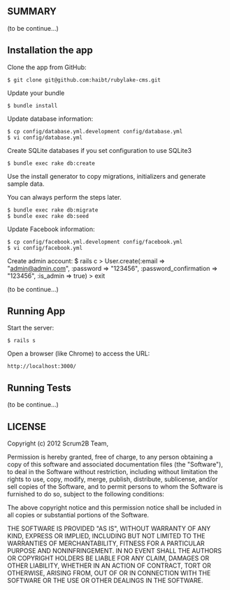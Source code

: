 
SUMMARY
-------

(to be continue...)


Installation the app
------------

Clone the app from GitHub: 
    
    $ git clone git@github.com:haibt/rubylake-cms.git

Update your bundle

    $ bundle install
    
Update database information:

    $ cp config/database.yml.development config/database.yml
    $ vi config/database.yml

Create SQLite databases if you set configuration to use SQLite3

    $ bundle exec rake db:create
    
Use the install generator to copy migrations, initializers and generate
sample data.

You can always perform the steps later.

    $ bundle exec rake db:migrate
    $ bundle exec rake db:seed

Update Facebook information:

    $ cp config/facebook.yml.development config/facebook.yml
    $ vi config/facebook.yml

Create admin account:
    $ rails c
    > User.create(:email => "admin@admin.com", :password => "123456", :password_confirmation => "123456", :is_admin => true)
    > exit
    

(to be continue...)


Running App
-------------

Start the server:
    
    $ rails s

Open a browser (like Chrome) to access the URL: 
    
    http://localhost:3000/


Running Tests
-------------

(to be continue...)


LICENSE
------------

Copyright (c) 2012 Scrum2B Team,

Permission is hereby granted, free of charge, to any person obtaining
a copy of this software and associated documentation files (the
"Software"), to deal in the Software without restriction, including
without limitation the rights to use, copy, modify, merge, publish,
distribute, sublicense, and/or sell copies of the Software, and to
permit persons to whom the Software is furnished to do so, subject to
the following conditions:

The above copyright notice and this permission notice shall be
included in all copies or substantial portions of the Software.

THE SOFTWARE IS PROVIDED "AS IS", WITHOUT WARRANTY OF ANY KIND,
EXPRESS OR IMPLIED, INCLUDING BUT NOT LIMITED TO THE WARRANTIES OF
MERCHANTABILITY, FITNESS FOR A PARTICULAR PURPOSE AND
NONINFRINGEMENT. IN NO EVENT SHALL THE AUTHORS OR COPYRIGHT HOLDERS BE
LIABLE FOR ANY CLAIM, DAMAGES OR OTHER LIABILITY, WHETHER IN AN ACTION
OF CONTRACT, TORT OR OTHERWISE, ARISING FROM, OUT OF OR IN CONNECTION
WITH THE SOFTWARE OR THE USE OR OTHER DEALINGS IN THE SOFTWARE.
